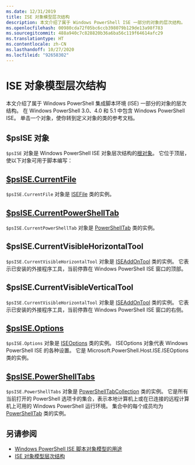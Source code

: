 ```yaml
---
ms.date: 12/31/2019
title: ISE 对象模型层次结构
description: 本文介绍了属于 Windows PowerShell ISE 一部分的对象的层次结构。
ms.openlocfilehash: 00980cda72f05bc6ccb398079b129de13a98f783
ms.sourcegitcommit: 488a940c7c828820b36a6ba56c119f64614afc29
ms.translationtype: HT
ms.contentlocale: zh-CN
ms.lasthandoff: 10/27/2020
ms.locfileid: "92658302"
---
```

# <a name="the-ise-object-model-hierarchy"></a>ISE 对象模型层次结构

本文介绍了属于 Windows PowerShell 集成脚本环境 (ISE) 一部分的对象的层次结构。 在 Windows PowerShell 3.0、4.0 和 5.1 中包含 Windows PowerShell ISE。 单击一个对象，使你转到定义对象的类的参考文档。

## <a name="psise-object"></a>$psISE 对象

`$psISE` 对象是 Windows PowerShell ISE 对象层次结构的[根对象](The-ObjectModelRoot-Object.md)。 它位于顶层，使以下对象可用于脚本编写：

## <a name="psisecurrentfile"></a>[$psISE.CurrentFile](The-ISEFile-Object.md)

`$psISE.CurrentFile` 对象是 [ISEFile](The-ISEFile-Object.md) 类的实例。

## <a name="psisecurrentpowershelltab"></a>[$psISE.CurrentPowerShellTab](The-PowerShellTab-Object.md)

`$psISE.CurrentPowerShellTab` 对象是 [PowerShellTab](The-PowerShellTab-Object.md) 类的实例。

## <a name="psisecurrentvisiblehorizontaltool"></a>$psISE.CurrentVisibleHorizontalTool

`$psISE.CurrentVisibleHorizontalTool` 对象是 [ISEAddOnTool](The-ISEAddOnTool-Object.md) 类的实例。 它表示已安装的外接程序工具，当前停靠在 Windows PowerShell ISE 窗口的顶部。

## <a name="psisecurrentvisibleverticaltool"></a>$psISE.CurrentVisibleVerticalTool

`$psISE.CurrentVisibleHorizontalTool` 对象是 [ISEAddOnTool](The-ISEAddOnTool-Object.md) 类的实例。 它表示已安装的外接程序工具，当前停靠在 Windows PowerShell ISE 窗口的右侧。

## <a name="psiseoptions"></a>[$psISE.Options](The-ISEOptions-Object.md)

`$psISE.Options` 对象是 [ISEOptions](The-ISEOptions-Object.md) 类的实例。 ISEOptions 对象代表 Windows PowerShell ISE 的各种设置。 它是 Microsoft.PowerShell.Host.ISE.ISEOptions 类的实例。

## <a name="psisepowershelltabs"></a>[$psISE.PowerShellTabs](The-PowerShellTabCollection-Object.md)

`$psISE.PowerShellTabs` 对象是 [PowerShellTabCollection](The-PowerShellTabCollection-Object.md) 类的实例。 它是所有当前打开的 PowerShell 选项卡的集合，表示本地计算机上或在已连接的远程计算机上可用的 Windows PowerShell 运行环境。 集合中的每个成员均为 [PowerShellTab](The-PowerShellTab-Object.md) 类的实例。

## <a name="see-also"></a>另请参阅

- [Windows PowerShell ISE 脚本对象模型的用途](Purpose-of-the-Windows-PowerShell-ISE-Scripting-Object-Model.md)
- [ISE 对象模型层次结构](The-ISE-Object-Model-Hierarchy.md)
